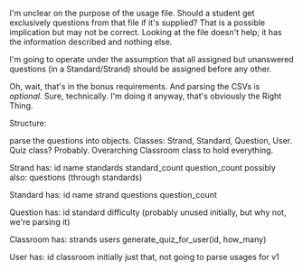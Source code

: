 I'm unclear on the purpose of the usage file. Should a student get exclusively questions from that file if it's supplied? That is a possible implication but may not be correct. Looking at the file doesn't help; it has the information described and nothing else.

I'm going to operate under the assumption that all assigned but unanswered questions (in a Standard/Strand) should be assigned before any other.

Oh, wait, that's in the bonus requirements. And parsing the CSVs is _optional_. Sure, technically. I'm doing it anyway, that's obviously the Right Thing.


Structure:

parse the questions into objects. Classes: Strand, Standard, Question, User.
Quiz class? Probably. Overarching Classroom class to hold everything.

Strand has:
    id
    name
    standards
    standard_count
    question_count
possibly also:
    questions (through standards)

Standard has:
    id
    name
    strand
    questions
    question_count

Question has:
    id
    standard
    difficulty (probably unused initially, but why not, we're parsing it)

Classroom has:
    strands
    users
    generate_quiz_for_user(id, how_many)

User has:
    id
    classroom
initially just that, not going to parse usages for v1
